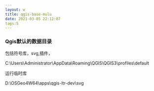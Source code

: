 ```yaml
---
layout: w
title: qgis-base-mulu
date: 2021-03-05 22:12:07
tags:S 
---
```


### Qgis默认的数据目录

包括符号库，svg,插件，

C:\Users\Administrator\AppData\Roaming\QGIS\QGIS3\profiles\default

运行临时库

D:\OSGeo4W64\apps\qgis-ltr-dev\svg

